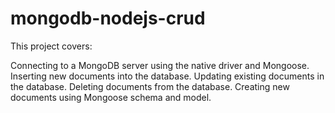 # mongodb-nodejs-crud

This project covers:

Connecting to a MongoDB server using the native driver and Mongoose.
Inserting new documents into the database.
Updating existing documents in the database.
Deleting documents from the database.
Creating new documents using Mongoose schema and model.
